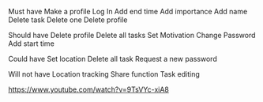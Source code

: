 

Must have
  Make a profile
  Log In
  Add end time
  Add importance
  Add name
  Delete task
  Delete one
  Delete profile




Should have
  Delete profile
  Delete all tasks
  Set Motivation
  Change Password
  Add start time





Could have
  Set location
  Delete all task
  Request a new password
  
  
  
  
  
Will not have
  Location tracking
  Share function
  Task editing



https://www.youtube.com/watch?v=9TsVYc-xiA8




